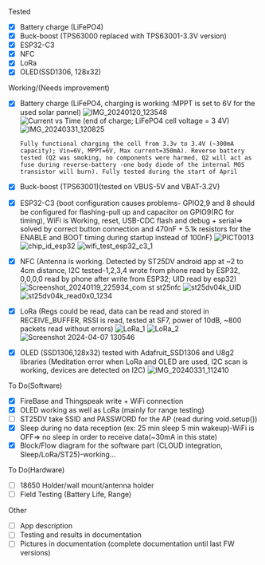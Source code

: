 Tested
- [x] Battery charge (LiFePO4)
- [x] Buck-boost (TPS63000 replaced with TPS63001-3.3V version)
- [x] ESP32-C3
- [x] NFC
- [x] LoRa
- [x] OLED(SSD1306, 128x32)

Working/(Needs improvement)
- [x] Battery charge (LiFePO4, charging is working :MPPT is set to 6V for the used solar pannel)
      ![IMG_20240120_123548](https://github.com/Cristian-O/2.4GHz-LoRa-Gateway-and-Node/assets/108984738/2a1bf97e-297a-4244-b116-eee2c9cd15e9)
      ![Current vs Time (end of charge; LiFePO4 cell voltage = 3 4V)](https://github.com/Cristian-O/H2/assets/108984738/ce14e5e9-ca38-4a74-a35d-4b095b8d5b86)
      ![IMG_20240331_120825](https://github.com/Cristian-O/H2/assets/108984738/6c809dae-8da0-4d33-9546-277f25a0f187)

      Fully functional charging the cell from 3.3v to 3.4V (~300mA capacity); Vin=6V, MPPT=6V, Max current=350mA). Reverse battery tested (Q2 was smoking, no components were harmed, Q2 will act as fuse during reverse-battery -one body diode of the internal MOS transistor will burn). Fully tested during the start of April
- [x] Buck-boost (TPS63001)(tested on VBUS-5V and VBAT-3.2V)
- [x] ESP32-C3 (boot configuration causes problems- GPIO2,9 and 8 should be configured for flashing-pull up and capacitor on GPIO9(RC for timing), WiFi is Working, reset, USB-CDC flash and debug + serial=> solved by correct button connection and 470nF + 5.1k resistors for the ENABLE and BOOT timing during startup instead of 100nF)
      ![PICT0013](https://github.com/Cristian-O/H2/assets/108984738/92f30523-c372-483e-b849-fa86c3f2789f)
      ![chip_id_esp32](https://github.com/Cristian-O/H2/assets/108984738/472c3584-0447-4511-9679-668c3f78736f)
      ![wifi_test_esp32_c3_1](https://github.com/Cristian-O/H2/assets/108984738/399c255c-60f5-44bc-a497-0b5c16c6b8e8)

- [x] NFC (Antenna is working. Detected by ST25DV android app at ~2 to 4cm distance, I2C tested-1,2,3,4 wrote from phone read by ESP32, 0,0,0,0 read by phone after write from ESP32; UID read by esp32)
     ![Screenshot_20240119_225934_com st st25nfc](https://github.com/Cristian-O/2.4GHz-LoRa-Gateway-and-Node/assets/108984738/a7974b05-da86-4b15-9883-ab2d21142aeb)
     ![st25dv04k_UID](https://github.com/Cristian-O/H2/assets/108984738/4183b22c-28a0-40dd-b887-510375fec0fa)
     ![st25dv04k_read0x0_1234](https://github.com/Cristian-O/H2/assets/108984738/fe86804e-591a-4867-a549-075bfd76f66a)

- [x] LoRa (Regs could be read, data can be read and stored in RECEIVE_BUFFER, RSSI is read, tested at SF7, power of 10dB, ~800 packets read without errors)
       ![LoRa_1](https://github.com/Cristian-O/H2/assets/108984738/7cfc2c03-e433-4c95-8434-a25b337adea1)
       ![LoRa_2](https://github.com/Cristian-O/H2/assets/108984738/be5f0d1c-970e-455c-8ed1-829dec24d64d)
       ![Screenshot 2024-04-07 130546](https://github.com/Cristian-O/H2/assets/108984738/c43f87e9-0525-46b7-a7bd-e2a37862643f)

- [x] OLED (SSD1306,128x32) tested with Adafruit_SSD1306 and U8g2 libraries (Meditation error when LoRa and OLED are used, I2C scan is working, devices are detected on I2C)
      ![IMG_20240331_112410](https://github.com/Cristian-O/H2/assets/108984738/ab065294-febe-4ccd-a453-e4b81cf49ea9)

To Do(Software)
- [x] FireBase and Thingspeak write + WiFi connection
- [x] OLED working as well as LoRa (mainly for range testing)
- [ ] ST25DV take SSID and PASSWORD for the AP (read during void.setup())
- [x] Sleep during no data reception (ex: 25 min sleep 5 min wakeup)-WiFi is OFF=> no sleep in order to receive data(~30mA in this state)
- [x] Block/Flow diagram for the software part (CLOUD integration, Sleep/LoRa/ST25)-working...
      
To Do(Hardware)
- [ ] 18650 Holder/wall mount/antenna holder
- [ ] Field Testing (Battery Life, Range)

Other
- [ ] App description
- [ ] Testing and results in documentation
- [ ] Pictures in documentation (complete documentation until last FW versions)
